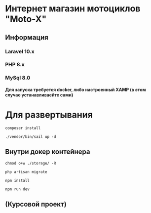# Интернет магазин мотоциклов "Moto-X"

## Информация

### Laravel 10.x

### PHP 8.x

### MySql 8.0

#### Для запуска требуется docker, либо настроенный XAMP (в этом случае устанавливаейте сами)

# Для развертывания

```
composer install
```

```
./vendor/bin/sail up -d
```

## Внутри докер контейнера

```
chmod o+w ./storage/ -R
```

```
php artisan migrate
```

```
npm install
```

```
npm run dev
```

## (Курсовой проект)
